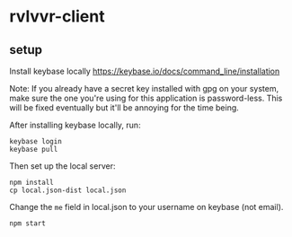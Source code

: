 # rvlvvr-client

## setup

Install keybase locally https://keybase.io/docs/command_line/installation

Note: If you already have a secret key installed with gpg on your system, make sure the one you're using for this application is password-less. This will be fixed eventually but it'll be annoying for the time being.

After installing keybase locally, run:

    keybase login
    keybase pull

Then set up the local server:

    npm install
    cp local.json-dist local.json

Change the `me` field in local.json to your username on keybase (not email).

    npm start